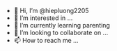 - 👋 Hi, I’m @hiepluong2205
- 👀 I’m interested in ...
- 🌱 I’m currently learning parenting
- 💞️ I’m looking to collaborate on ...
- 📫 How to reach me ...

<!---
hiepluong2205/hiepluong2205 is a ✨ special ✨ repository because its `README.md` (this file) appears on your GitHub profile.
You can click the Preview link to take a look at your changes.
--->
